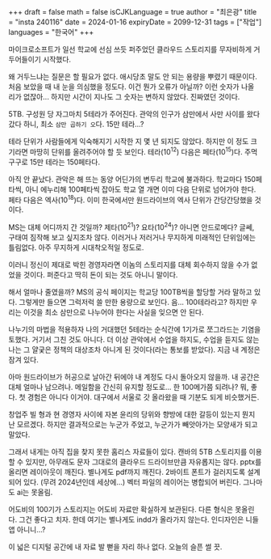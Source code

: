 +++
draft = false
math = false
isCJKLanguage = true
author = "최은광"
title = "insta 240116"
date = 2024-01-16
expiryDate = 2099-12-31
tags = ["작업"]
languages = "한국어"
+++

마이크로소프트가 일선 학교에 선심 쓰듯 퍼주었던 클라우드 스토리지를 무자비하게 거두어들이기 시작했다.  
  
왜 거두느냐는 질문은 할 필요가 없다. 애시당초 말도 안 되는 용량을 뿌렸기 때문이다. 처음 보았을 때 내 눈을 의심했을 정도다. 이건 뭔가 오류가 아닐까? 이런 숫자가 나올 리가 없잖아... 하지만 시간이 지나도 그 숫자는 변하지 않았다. 진짜였던 것이다.  
  
5TB. 구성원 당 자그마치 5테라가 주어진다. 관악의 인구가 삼만에서 사만 사이를 왔다 갔다 하니, 최소 ```삼만 곱하기 오```다. 15만 테라...?  
  
테라 단위가 사람들에게 익숙해지기 시작한 지 몇 년 되지도 않았다. 하지만 이 정도 크기라면 마땅히 단위를 올려주어야 할 듯 보인다. 테라(10<sup>12</sup>) 다음은 페타(10<sup>15</sup>)다. 주먹구구로 15만 테라는 150페타다.  
  
아직 안 끝났다. 관악은 해 뜨는 동양 어딘가의 변두리 학교에 불과하다. 학교마다 150페타씩, 아니 에누리해 100페타씩 잡아도 학교 열 개면 이미 다음 단위로 넘어가야 한다. 페타 다음은 엑사(10<sup>18</sup>)다. 이미 한국에서만 원드라이브의 엑사 단위가 간당간당했을 것이다.  
  
MS는 대체 어디까지 간 것일까? 제타(10<sup>21</sup>)? 요타(10<sup>24</sup>)? 아니면 안드로메다? 글쎄, 구태여 짐작해 보고 싶지조차 않다. 이러거나 저러거나 무지하게 미래적인 단위임에는 틀림없다. 아주 무지하게 시대착오적일 정도로.  
  
이러니 정신이 제대로 박힌 경영자라면 이놈의 스토리지를 대체 회수하지 않을 수가 없었을 것이다. 퍼준다고 딱히 돈이 되는 것도 아니니 말이다.  
  
해서 얼마나 줄였을까? MS의 공식 페이지는 학교당 100TB씩을 할당할 거라 말하고 있다. 그렇게만 들으면 그럭저럭 쓸 만한 용량으로 보인다. 음... 100테라라고? 하지만 우리는 이것을 최소 삼만으로 나누어야 한다는 사실을 잊으면 안 된다.  
  
나누기의 마법을 적용하자 나의 거대했던 5테라는 순식간에 1기가로 쪼그라드는 기염을 토했다. 거기서 그친 것도 아니다. 더 이상 관악에서 수업을 하지도, 수업을 듣지도 않는 나는 그 얄궂은 정책의 대상조차 아니게 된 것이다(라는 통보를 받았다). 지금 내 계정은 잠겨 있다.  
  
아마 원드라이브가 허공으로 날아간 뒤에야 내 계정도 다시 돌아오지 않을까. 내 공간은 대체 얼마나 남으려나. 메일함을 간신히 유지할 정도로... 한 100메가쯤 되려나? 뭐, 좋다. 첫 경험은 아니다 이거야. 대구에서 서울로 갓 올라왔을 때 기분도 되게 비슷했거든.  
  
창업주 빌 형과 현 경영자 사이에 자본 윤리의 당위와 향방에 대한 갈등이 있는지 뭔지 난 모르겠다. 하지만 결과적으로는 누군가 주었고, 누군가가 빼앗아가는 모양새가 되고 말았다.  
  
그래서 내게는 아직 집을 찾지 못한 홈리스 자료들이 있다. 캔바의 5TB 스토리지를 이용할 수 있지만, 아무래도 문자 그대로의 클라우드 드라이브만큼 자유롭지는 않다. pptx를 올리면 레이아웃이 깨진다. 별나게도 pdf까지 깨진다. 2바이트 폰트가 걸러지도록 설계되어 있다. (무려 2024년인데 세상에...) 벡터 파일의 레이어는 병합되어 버린다. 그나마도 ai는 못올림.  
  
어도비의 100기가 스토리지는 어도비 자료만 확실하게 보관된다. 다른 형식은 못올린다. 그건 좋다고 치자. 한데 여기는 별나게도 indd가 올라가지 않는다. 인디자인은 니들 앱 아니니...?  
  
이 넓은 디지털 공간에 내 자료 발 뻗을 자리 하나 없다. 오늘의 슬픈 썰 끗.